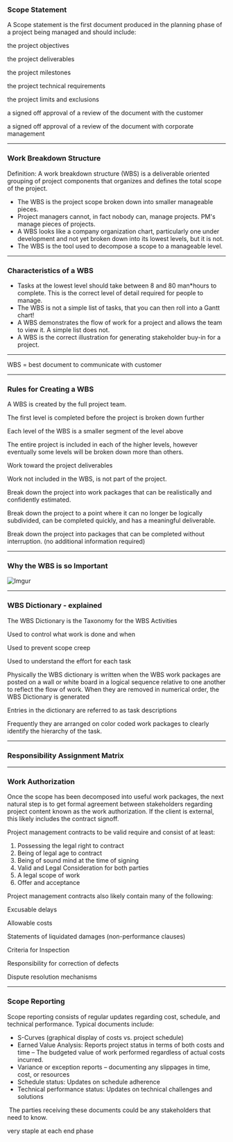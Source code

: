 ### Scope Statement

A Scope statement is the first document produced in the planning phase of a project being managed and should include:

the project objectives

the project deliverables

the project milestones

the project technical requirements

the project limits and exclusions

a signed off approval of a review of the document with the customer

a signed off approval of a review of the document with corporate management

---

### Work Breakdown Structure

Definition: A work breakdown structure (WBS) is a deliverable oriented grouping of project components that organizes and defines the total scope of the project.

+ The WBS is the project scope broken down into smaller manageable  pieces. 
+ Project managers cannot, in fact nobody can, manage projects. PM's manage pieces of projects.
+ A WBS looks like a company organization chart, particularly one under development and not yet broken down into its lowest levels, but it is not.
+ The WBS is the tool used to decompose a scope to a manageable level.

---

### Characteristics of a WBS

+ Tasks at the lowest level should take between 8 and 80 man*hours to complete.  This is the correct level of detail required for people to manage.
+ The WBS is not a simple list of tasks, that you can then roll into a Gantt chart!
+ A WBS demonstrates the flow of work for a project and allows the team to view it.  A simple list does not.
+ A WBS is the correct illustration for generating stakeholder buy-in for a project.

---

WBS = best document to communicate with customer

---

### Rules for Creating a WBS

A WBS is created by the full project team.

The first level is completed before the project is broken down further

Each level of the WBS is a smaller segment of the level above

The entire project is included in each of the higher levels, however eventually some levels will be broken down more than others.

Work toward the project deliverables

Work not included in the WBS, is not part of the project.

Break down the project into work packages that can be realistically and confidently estimated.

Break down the project to a point where it can no longer be logically subdivided, can be completed quickly, and has a meaningful deliverable.

Break down the project into packages that can be completed without interruption. (no additional information required)

---

### Why the WBS is so Important

![Imgur](http://i.imgur.com/NQ0RSkX.png)

---

### WBS Dictionary - explained

The WBS Dictionary is the Taxonomy for the WBS Activities

Used to control what work is done and when

Used to prevent scope creep

Used to understand the effort for each task

Physically the WBS dictionary is written when the WBS work packages are posted on a wall or white board in a logical sequence relative to one another to reflect the flow of work.  When they are removed in numerical order, the WBS Dictionary is generated

Entries in the dictionary are referred to as task descriptions

Frequently they are arranged on color coded work packages to clearly identify the hierarchy of the task.

---

### Responsibility Assignment Matrix

---

### Work Authorization

Once the scope has been decomposed into useful work packages, the next natural step is to get formal agreement between stakeholders regarding project content known as the work authorization.  If the client is external, this likely includes the contract signoff.

Project management contracts to be valid require and consist of at least:   

1. Possessing the legal right to contract   
2. Being of legal age to contract   
3. Being of sound mind at the time of signing   
4.  Valid and Legal Consideration for both parties   
5. A legal scope of work 
6.   Offer and acceptance



Project management contracts also likely contain many of the following:

Excusable delays

Allowable costs

Statements of liquidated damages (non-performance clauses)

Criteria for Inspection

Responsibility for correction of defects

Dispute resolution mechanisms

---

### Scope Reporting

Scope reporting consists of regular updates regarding cost, schedule, and technical performance.  Typical documents include:

+ S-Curves (graphical display of costs vs. project schedule)
+ Earned Value Analysis:  Reports project status in terms of both costs  and time – The budgeted value of work  performed  regardless	of actual costs incurred.
+ Variance or exception reports – documenting any slippages in time, cost, or resources
+ Schedule status:  Updates on schedule adherence
+ Technical performance status:  Updates on technical challenges and solutions

​    The parties receiving these documents could be any stakeholders that need to know.



very staple at each end phase